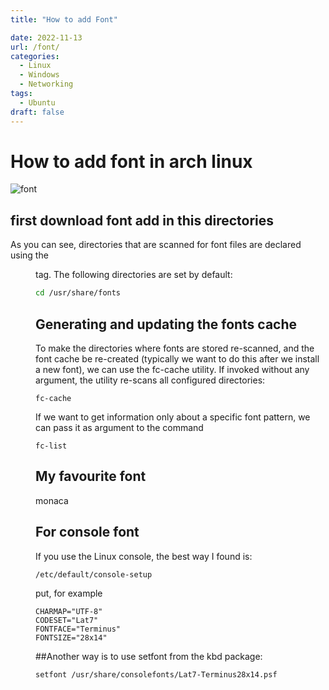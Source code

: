 ```yaml
---
title: "How to add Font"

date: 2022-11-13
url: /font/
categories:
  - Linux
  - Windows
  - Networking
tags:
  - Ubuntu
draft: false
---
```

# How to add font in arch linux
![font](/image/2.png "font")

## first download font add in this directories

As you can see, directories that are scanned for font files are declared using the <dir> tag. The following directories are set by default:
```bash
cd /usr/share/fonts
```
## Generating and updating the fonts cache

To make the directories where fonts are stored re-scanned, and the font cache be re-created (typically we want to do this after we install a new font), we can use the fc-cache utility. If invoked without any argument, the utility re-scans all configured directories:
 ```
 fc-cache
 ```
 If we want to get information only about a specific font pattern, we can pass it as argument to the command
 ```
 fc-list 
 ```
 ## My favourite font 
 monaca
 
 
 
 ## For console font
 
 If you use the Linux console, the best way I found is:
 ```
 /etc/default/console-setup
 ```
 put, for example

```
CHARMAP="UTF-8"
CODESET="Lat7"
FONTFACE="Terminus"
FONTSIZE="28x14"

```
##Another
way is to use setfont from the kbd package:
```
setfont /usr/share/consolefonts/Lat7-Terminus28x14.psf
```
